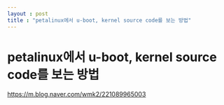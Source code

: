 ```yaml
---
layout : post
title : "petalinux에서 u-boot, kernel source code를 보는 방법"
---
```


# petalinux에서 u-boot, kernel source code를 보는 방법


https://m.blog.naver.com/wmk2/221089965003
